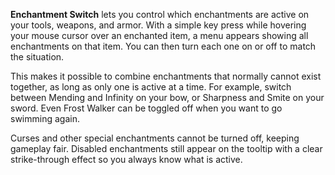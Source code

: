 **Enchantment Switch** lets you control which enchantments are active on your tools, weapons, and armor. With a simple key press while hovering your mouse cursor over an enchanted item, a menu appears showing all enchantments on that item. You can then turn each one on or off to match the situation.  

This makes it possible to combine enchantments that normally cannot exist together, as long as only one is active at a time. For example, switch between Mending and Infinity on your bow, or Sharpness and Smite on your sword. Even Frost Walker can be toggled off when you want to go swimming again.  

Curses and other special enchantments cannot be turned off, keeping gameplay fair. Disabled enchantments still appear on the tooltip with a clear strike-through effect so you always know what is active.  
